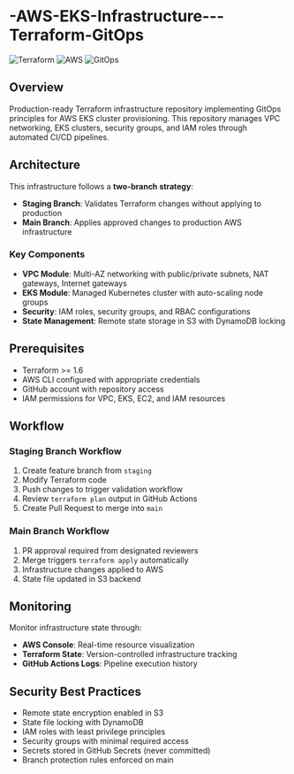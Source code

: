 # -AWS-EKS-Infrastructure---Terraform-GitOps
![Terraform](https://img.shields.io/badge/terraform-v1.6+-blue) ![AWS](https://img.shields.io/badge/AWS-EKS-orange) ![GitOps](https://img.shields.io/badge/GitOps-enabled-green)

## Overview

Production-ready Terraform infrastructure repository implementing GitOps principles for AWS EKS cluster provisioning. This repository manages VPC networking, EKS clusters, security groups, and IAM roles through automated CI/CD pipelines.

## Architecture

This infrastructure follows a **two-branch strategy**:
- **Staging Branch**: Validates Terraform changes without applying to production
- **Main Branch**: Applies approved changes to production AWS infrastructure

### Key Components

- **VPC Module**: Multi-AZ networking with public/private subnets, NAT gateways, Internet gateways
- **EKS Module**: Managed Kubernetes cluster with auto-scaling node groups
- **Security**: IAM roles, security groups, and RBAC configurations
- **State Management**: Remote state storage in S3 with DynamoDB locking

## Prerequisites

- Terraform >= 1.6
- AWS CLI configured with appropriate credentials
- GitHub account with repository access
- IAM permissions for VPC, EKS, EC2, and IAM resources
  
## Workflow

### Staging Branch Workflow
1. Create feature branch from `staging`
2. Modify Terraform code
3. Push changes to trigger validation workflow
4. Review `terraform plan` output in GitHub Actions
5. Create Pull Request to merge into `main`

### Main Branch Workflow
1. PR approval required from designated reviewers
2. Merge triggers `terraform apply` automatically
3. Infrastructure changes applied to AWS
4. State file updated in S3 backend


## Monitoring

Monitor infrastructure state through:
- **AWS Console**: Real-time resource visualization
- **Terraform State**: Version-controlled infrastructure tracking
- **GitHub Actions Logs**: Pipeline execution history

## Security Best Practices

- Remote state encryption enabled in S3
- State file locking with DynamoDB
- IAM roles with least privilege principles
- Security groups with minimal required access
- Secrets stored in GitHub Secrets (never committed)
- Branch protection rules enforced on main

